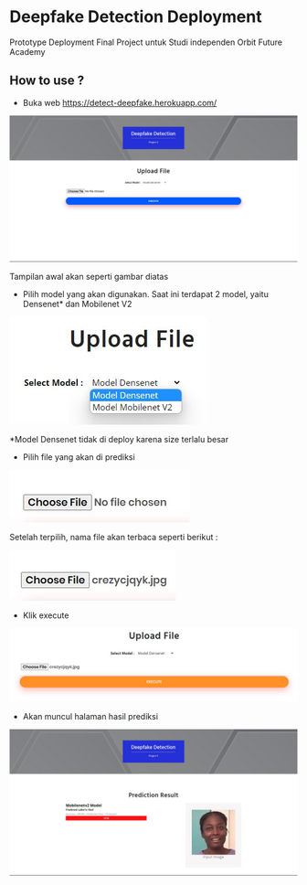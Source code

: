 # Deepfake Detection Deployment

Prototype Deployment Final Project untuk Studi independen Orbit Future Academy


## How to use ?

- Buka web https://detect-deepfake.herokuapp.com/ 

![App Screenshot](https://github.com/MuhammadNurilHuda/Deepfake-deploy/blob/main/assets/home.jpg)

Tampilan awal akan seperti gambar diatas


- Pilih model yang akan digunakan. Saat ini terdapat 2 model, yaitu Densenet* dan Mobilenet V2

![App Screenshot](https://github.com/MuhammadNurilHuda/Deepfake-deploy/blob/main/assets/select_model.jpg)

*Model Densenet tidak di deploy karena size terlalu besar


- Pilih file yang akan di prediksi

![App Screenshot](https://github.com/MuhammadNurilHuda/Deepfake-deploy/blob/main/assets/choose_file.jpg)

Setelah terpilih, nama file akan terbaca seperti berikut :

![App Screenshot](https://github.com/MuhammadNurilHuda/Deepfake-deploy/blob/main/assets/file_choosen.jpg)


- Klik execute

![App Screenshot](https://github.com/MuhammadNurilHuda/Deepfake-deploy/blob/main/assets/execute.jpg)


- Akan muncul halaman hasil prediksi

![App Screenshot](https://github.com/MuhammadNurilHuda/Deepfake-deploy/blob/main/assets/predict_result.jpg)
